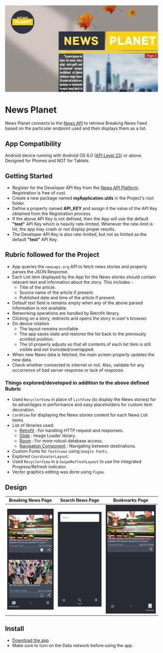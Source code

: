 ![GitHub Cards Preview](https://github.com/Biswajeet-23/News_Planet/blob/master/Designs/PLANET.png)

# News Planet

News Planet connects to the [News API](https://newsapi.org/) to retrieve Breaking News Feed based on the particular endpoint used and then displays them as a list.

## App Compatibility

Android device running with Android OS 6.0 ([API Level 23](https://developer.android.com/about/versions/marshmallow/android-6.0)) or above. Designed for Phones and NOT for Tablets.

## Getting Started

* Register for the Developer API Key from the [News API Platform](https://newsapi.org/). Registration is free of cost.
* Create a new package named **myApplication.utils** in the Project's root folder.
* Define a property named **API_KEY** and assign it the value of the API Key obtained from the Registration process.
* If the above API Key is not defined, then the App will use the default **"test"** API Key which is heavily rate-limited. Whenever the rate-limit is hit, the app may crash or not display proper results.
* The Developer API Key is also rate-limited, but not as limited as the default **"test"** API Key.

## Rubric followed for the Project

* App queries the `newsapi.org` API to fetch news stories and properly parses the JSON Response.
* Each List item displayed by the App for the News stories should contain relevant text and information about the story. This includes -
	* Title of the article.
	* Source name of the article if present.
	* Published date and time of the article if present.
* Default text field is remains empty when any of the above parsed information is not available.
* Networking operations are handled by Retrofit library.
* Clicking on a story, redirects and opens the story in user's browser.
* On device rotation
	* The layout remains scrollable.
	* The app saves state and restores the list back to the previously scrolled position.
	* The UI properly adjusts so that all contents of each list item is still visible and not truncated/overlapped.
* When new News data is fetched, the main screen properly updates the new data.
* Check whether connected to internet or not. Also, validate for any occurrence of bad server response or lack of response.

### Things explored/developed in addition to the above defined Rubric

* Used `RecyclerView` in place of `ListView` (to display the News stories) for its advantages in performance and easy placeholders for custom item decoration.
* `CardView` for displaying the News stories content for each News List items.
* List of libraries used:
	- [Retrofit](https://square.github.io/retrofit/) : For handling HTTP request and responses.
	- [Glide](https://github.com/bumptech/glide) : Image Loader library.
	- [Room](https://developer.android.com/training/data-storage/room) :  For more robust database access.
	- [Navigation Component](https://developer.android.com/guide/navigation/navigation-getting-started) : Navigating between destinations. 
* Custom Fonts for `TextViews` using `Google Fonts`.
* Explored `CoordinatorLayout`.
* Used `RecyclerView` in a `SwipeRefreshLayout` to use the integrated Progress/Refresh indicator.
* Vector graphics editing was done using `Figma`.

## Design

Breaking News Page | Search News Page | Bookmarks Page
--- | --- | ---
![](https://github.com/Biswajeet-23/News_Planet/blob/master/Designs/Breaking%20News.png) | ![](https://github.com/Biswajeet-23/News_Planet/blob/master/Designs/Search.png) | ![](https://github.com/Biswajeet-23/News_Planet/blob/master/Designs/Bookmarks.png)

## Install

* [Download the app](https://github.com/Biswajeet-23/News_Planet/blob/master/Designs/application.apk)
* Make sure to turn on the Data network before using the app. 

